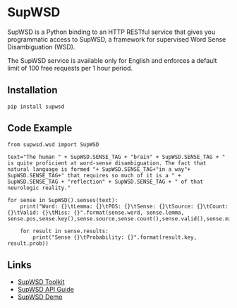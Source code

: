 # SupWSD

SupWSD is a Python binding to an HTTP RESTful service that gives you programmatic access to SupWSD, a framework for supervised Word Sense Disambiguation (WSD).

The SupWSD service is available only for English and enforces a default limit of 100 free requests per 1 hour period.

## Installation
```
pip install supwsd
```

## Code Example
```
from supwsd.wsd import SupWSD

text="The human " + SupWSD.SENSE_TAG + "brain" + SupWSD.SENSE_TAG + " is quite proficient at word-sense disambiguation. The fact that natural language is formed "+ SupWSD.SENSE_TAG+"in a way"+ SupWSD.SENSE_TAG+" that requires so much of it is a " + SupWSD.SENSE_TAG + "reflection" + SupWSD.SENSE_TAG + " of that neurologic reality."
    
for sense in SupWSD().senses(text):
	print("Word: {}\tLemma: {}\tPOS: {}\tSense: {}\tSource: {}\tCount: {}\tValid: {}\tMiss: {}".format(sense.word, sense.lemma, sense.pos,sense.key(),sense.source,sense.count(),sense.valid(),sense.miss()))

	for result in sense.results:
		print("Sense {}\tProbability: {}".format(result.key, result.prob))
```

## Links

* <a target="_blank" href="https://supwsd-supwsdweb.1d35.starter-us-east-1.openshiftapps.com/supwsdweb/index.jsp">SupWSD Toolkit</a>
* <a target="_blank" href="https://supwsd-supwsdweb.1d35.starter-us-east-1.openshiftapps.com/supwsdweb/api-python.jsp">SupWSD API Guide</a>
* <a target="_blank" href="https://supwsd-supwsdweb.1d35.starter-us-east-1.openshiftapps.com/supwsdweb/demo.jsp">SupWSD Demo</a>